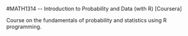 #MATH1314 -- Introduction to Probability and Data (with R) [Coursera]

Course on the fundamentals of probability and statistics using R programming. 
